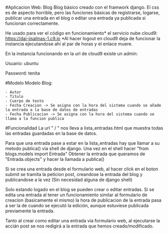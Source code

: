 #Aplicacion Web: Blog
Blog básico creado con el framwork django. 
El css es de aspecto horrible, pero las funciones básicas de registrarse, logarse, publicar una entrada en el blog o editar una entrada ya publicada si funcionan correctamente.

He usado para ver el código en funcionamiento* el servicio nube cloud9: https://dai-jjsalinas-1.c9.io
*Al hacer logout en cloud9 deja de funcionar la instancia ejecutandose ahí al par de horas y el enlace muere.

En la instancia funcionando en la url de cloud9 existe un admin:

Usuario: ubuntu

Password: tenita  

#Modelo
Modelo Blog:

    - Autor
    - Titulo
    - Cuerpo de texto
    - Fecha Creacion -> Se asigna con la hora del sistema cuando se añade la entrada a la base de datos de entradas
    - Fecha Publicacion -> Se asigna con la hora del sistema cuando se llama a la funcion publica

#Funcionalidad
La url " /  " nos lleva a lista_entradas.html que muestra todas las entradas guardadas en la base de datos.

Para que una entrada pase a estar en la lista_entradas hay que llamar a su metodo publica() via shell de django.
Una vez en el shell hacer "from blogs.models import Entrada"
Obtener la entrada que queramos de "Entrada.objects" y hacer la llamada a publica()

Si se crea una entrada desde el formulario web, al hacer click en el boton submit se tramita la peticion post,
creandose la entrada del blog y publicandose a la vez (Sin necesidad alguna de django shell)

Solo estando logado en el blog se pueden crear o editar entradas.
Si se edita una entrada al tener un funcionamiento similar al formulario de creacion (basicamente el mismo) la hora de publicacion
de la entrada pasa a ser la de cuando se ejecutó la edición, aunque estuviese publicada previamente la entrada.

Tanto al crear como editar una entrada via formulario web, al ejecutarse la accián post se nos redigirá a la entrada que hemos creado/modificado.
